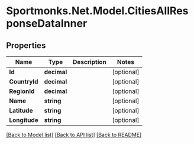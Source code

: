 # Sportmonks.Net.Model.CitiesAllResponseDataInner

## Properties

Name | Type | Description | Notes
------------ | ------------- | ------------- | -------------
**Id** | **decimal** |  | [optional] 
**CountryId** | **decimal** |  | [optional] 
**RegionId** | **decimal** |  | [optional] 
**Name** | **string** |  | [optional] 
**Latitude** | **string** |  | [optional] 
**Longitude** | **string** |  | [optional] 

[[Back to Model list]](../README.md#documentation-for-models) [[Back to API list]](../README.md#documentation-for-api-endpoints) [[Back to README]](../README.md)

